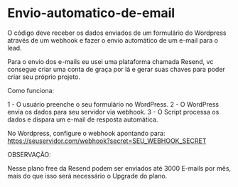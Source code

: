 # Envio-automatico-de-email
O código deve receber os dados enviados de um formulário do Wordpress através de um webhook e fazer o envio automático de um e-mail para o lead.

Para o envio dos e-mails eu usei uma plataforma chamada Resend, vc consegue criar uma conta de graça por lá e gerar suas chaves para poder criar seu próprio projeto.

Como funciona:

1 - O usuário preenche o seu formulário no WordPress.
2 - O WordPress envia os dados para seu servidor via webhook.
3 - O Script processa os dados e dispara um e-mail de resposta automática.

No Wordpress, configure o webhook apontando para: https://seuservidor.com/webhook?secret=SEU_WEBHOOK_SECRET

OBSERVAÇÃO:

Nesse plano free da Resend podem ser enviados até 3000 E-mails por mês, mais do que isso será necessário o Upgrade do plano.
